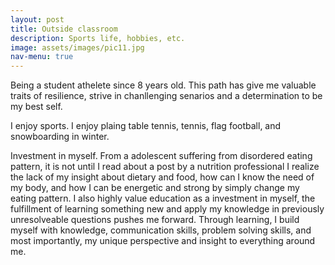 ```yaml
---
layout: post
title: Outside classroom
description: Sports life, hobbies, etc.
image: assets/images/pic11.jpg
nav-menu: true
---
```


Being a student athelete since 8 years old. This path has give me valuable traits of resilience, strive in chanllenging senarios and a determination to be my best self.

I enjoy sports. I enjoy plaing table tennis, tennis, flag football, and snowboarding in winter.

Investment in myself. From a adolescent suffering from disordered eating pattern, it is not until I read about a post by a nutrition professional I realize the lack of my insight about dietary and food, how can I know the need of my body, and how I can be energetic and strong by simply change my eating pattern. I also highly value education as a investment in myself, the fulfillment of learning something new and apply my knowledge in previously unresolveable questions pushes me forward. Through learning, I build myself with knowledge, communication skills, problem solving skills, and most importantly, my unique perspective and insight to everything around me.

